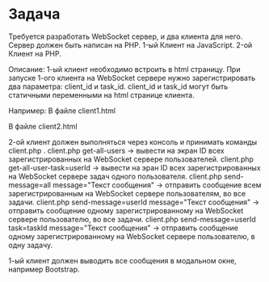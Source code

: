 
# Задача

Требуется разработать WebSocket сервер, и два клиента для него.
Сервер должен быть написан на PHP.
1-ый Клиент на JavaScript.
2-ой Клиент на PHP.

Описание:
1-ый клиент необходимо встроить в html страницу.
При запуске 1-ого клиента на WebSocket сервере нужно зарегистрировать два параметра: client_id и task_id.
client_id и task_id могут быть статичными переменными на html странице клиента.

Например:
В файле client1.html
<script>
var client_id = 10;
var task_id = 15;
</script>

В файле client2.html
<script>
var client_id = 11;
var task_id = 16;
</script>

2-ой клиент должен выполняться через консоль и принимать команды client.php <command>.
client.php get-all-users -> вывести на экран ID всех зарегистрированных на WebSocket сервере пользователей.
client.php get-all-user-task=userId -> вывести на эран ID всех зарегистрированных на WebSocket сервере задач одного пользователя.
client.php send-message=all message="Текст сообщения" -> отправить сообщение всем зарегистрированным на WebSocket сервере пользователям, во все задачи.
client.php send-message=userId message="Текст сообщения" -> отправить сообщение одному зарегистрированному на WebSocket сервере пользователю, во все задачи.
client.php send-message=userId task=taskId message="Текст сообщения" -> отправить сообщение одному зарегистрированному на WebSocket сервере пользователю, в одну задачу.

1-ый клиент должен выводить все сообщения в модальном окне, например Bootstrap.
